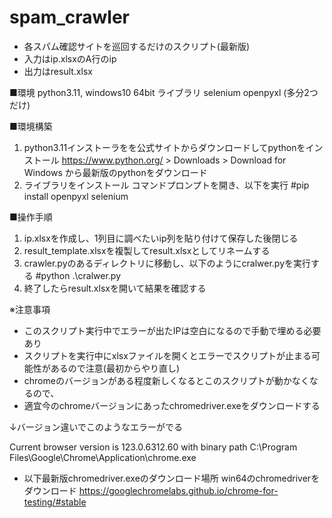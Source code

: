 # spam_crawler

- 各スパム確認サイトを巡回するだけのスクリプト(最新版)
- 入力はip.xlsxのA行のip  
- 出力はresult.xlsx  


■環境
python3.11, windows10 64bit
ライブラリ
selenium openpyxl 
(多分2つだけ)

■環境構築
1. python3.11インストーラをを公式サイトからダウンロードしてpythonをインストール
https://www.python.org/ > Downloads > Download for Windows から最新版のpythonをダウンロード
2. ライブラリをインストール
コマンドプロンプトを開き、以下を実行
#pip install openpyxl selenium

■操作手順
1. ip.xlsxを作成し、1列目に調べたいip列を貼り付けて保存した後閉じる
2. result_template.xlsxを複製してresult.xlsxとしてリネームする
3. crawler.pyのあるディレクトリに移動し、以下のようにcralwer.pyを実行する
#python .\cralwer.py
4. 終了したらresult.xlsxを開いて結果を確認する

※注意事項
- このスクリプト実行中でエラーが出たIPは空白になるので手動で埋める必要あり
- スクリプトを実行中にxlsxファイルを開くとエラーでスクリプトが止まる可能性があるので注意(最初からやり直し)
- chromeのバージョンがある程度新しくなるとこのスクリプトが動かなくなるので、
- 適宜今のchromeバージョンにあったchromedriver.exeをダウンロードする

↓バージョン違いでこのようなエラーがでる

Current browser version is 123.0.6312.60 with binary path C:\Program Files\Google\Chrome\Application\chrome.exe

- 以下最新版chromedriver.exeのダウンロード場所 win64のchromedriverをダウンロード
https://googlechromelabs.github.io/chrome-for-testing/#stable

